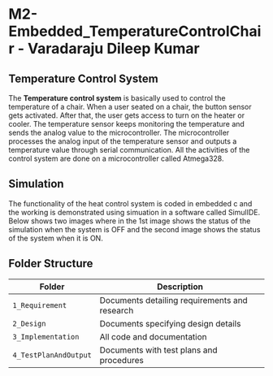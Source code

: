 # M2-Embedded_TemperatureControlChair - Varadaraju Dileep Kumar
## Temperature Control System
The **Temperature control system** is basically used to control the temperature of a chair. When a user seated on a chair, the button sensor gets activated. After that, the user gets access to turn on the heater or cooler. The temperature sensor keeps monitoring the temperature and sends the analog value to the microcontroller. The microcontroller processes the analog input of the temperature sensor and outputs a temperature value through serial communication. All the activities of the control system are done on a microcontroller called Atmega328.

## Simulation
The functionality of the heat control system is coded in embedded c and the working is demonstrated using simuation in a software called SimulIDE. Below shows two images where in the 1st image shows the status of the simulation when the system is OFF and the second image shows the status of the system when it is ON.

## Folder Structure

|Folder                         |Description                                              |
|-------------------------------|---------------------------------------------------------|
|`1_Requirement `               |Documents detailing requirements and research            |
|`2_Design`                     |Documents specifying design details                      |
|`3_Implementation`             |All code and documentation                               |
|`4_TestPlanAndOutput`          |Documents with test plans and procedures                 |
